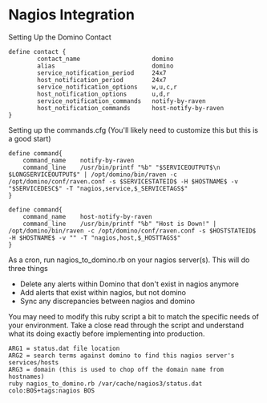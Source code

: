Nagios Integration
==================

Setting Up the Domino Contact
```
define contact {
        contact_name                    domino
        alias                           domino
        service_notification_period     24x7
        host_notification_period        24x7
        service_notification_options    w,u,c,r
        host_notification_options       u,d,r
        service_notification_commands   notify-by-raven
        host_notification_commands      host-notify-by-raven
}
```

Setting up the commands.cfg (You'll likely need to customize this but this is a good start)
```
define command{
    command_name    notify-by-raven
    command_line    /usr/bin/printf "%b" "$SERVICEOUTPUT$\n $LONGSERVICEOUTPUT$" | /opt/domino/bin/raven -c /opt/domino/conf/raven.conf -s $SERVICESTATEID$ -H $HOSTNAME$ -v "$SERVICEDESC$" -T "nagios,service,$_SERVICETAGS$"
}

define command{
    command_name    host-notify-by-raven
    command_line    /usr/bin/printf "%b" "Host is Down!" | /opt/domino/bin/raven -c /opt/domino/conf/raven.conf -s $HOSTSTATEID$ -H $HOSTNAME$ -v "" -T "nagios,host,$_HOSTTAGS$"
}
```

As a cron, run nagios_to_domino.rb on your nagios server(s). This will do three things
 * Delete any alerts within Domino that don't exist in nagios anymore
 * Add alerts that exist within nagios, but not domino
 * Sync any discrepancies between nagios and domino

You may need to modify this ruby script a bit to match the specific needs of your environment. Take a close read through the script and understand what its doing exactly before implementing into production.
```
ARG1 = status.dat file location
ARG2 = search terms against domino to find this nagios server's services/hosts
ARG3 = domain (this is used to chop off the domain name from hostnames)
ruby nagios_to_domino.rb /var/cache/nagios3/status.dat colo:BOS+tags:nagios BOS
```
